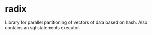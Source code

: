 # radix

Library for parallel partitioning of vectors of data based on hash.
Also contains an sql statements executor.


